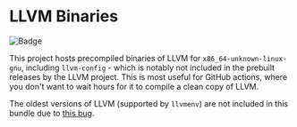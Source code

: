 # LLVM Binaries

![Badge](https://github.com/thirdsgames/llvm-binaries/actions/workflows/compile.yml/badge.svg)

This project hosts precompiled binaries of LLVM for `x86_64-unknown-linux-gnu`, including `llvm-config` - which is notably not included in the prebuilt releases by the LLVM project. This is most useful for GitHub actions, where you don't want to wait hours for it to compile a clean copy of LLVM.

The oldest versions of LLVM (supported by `llvmenv`) are not included in this bundle due to [this bug](https://github.com/llvm-mirror/compiler-rt/commit/8a5e425a68de4d2c80ff00a97bbcb3722a4716da).
